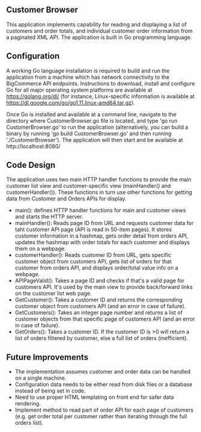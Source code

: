 Customer Browser
-----------------

This application implements capability for reading and displaying a list of customers and order totals, and individual customer order information from a paginated XML API. The application is built in Go programming language. 

Configuration
-------------

A working Go language installation is required to build and run the application from a machine which has network connectivity to the BigCommerce API endpoints. Instructions to download, install and configure Go for all major operating system platforms are available at https://golang.org/dl/ (for instance, Linux-specific information is available at https://dl.google.com/go/go1.11.linux-amd64.tar.gz). 

Once Go is installed and available at a command line, navigate to the directory where CustomerBrowser.go file is located, and type 'go run CustomerBrowser.go' to run the application (alternatively, you can build a binary by running 'go build CustomerBrowser.go' and then running './CustomerBrowser'). The application will then start and be available at http://localhost:8080/ 

Code Design
-----------

The application uses two main HTTP handler functions to provide the main customer list view and customer-specific view (mainHandler() and customerHandler()). These functions in turn use other functions for getting data from Customer and Orders APIs for display. 

 - main(): defines HTTP handler functions for main and customer views and starts the HTTP server. 
 - mainHandler(): Reads page ID from URL and requests customer data for taht customer API page (API is read in 50-item pages). It stores customer information in a hashmap, gets order detail from orders API, updates the hashmap with order totals for each customer and displays them on a webpage. 
 - customerHandler(): Reads customer ID from URL, gets specific customer object from customers API, gets list of orders for that customer from orders API, and displays order/total value info on a webpage. 
 - APIPageValid(): Takes a page ID and checks if that's a valid page for customers API. It's used by the main view to provide back/forward links on the customer list web page. 
 - GetCustomer(): Takes a customer ID and returns the corresponding customer object from customers API (and an error in case of failure). 
 - GetCustomers(): Takes an integer page number and returns a list of customer objects from that specific page of customers API (and an error in case of failure).
 - GetOrders(): Takes a customer ID. If the customer ID is >0 will return a list of orders filtered by customer, else a full list of orders (inefficient). 


Future Improvements
-------------------

 - The implementation assumes customer and order data can be handled on a single machine.
 - Configuration data needs to be either read from disk files or a database instead of being set in code.
 - Need to use proper HTML templating on front end for safer data rendering.
 - Implement method to read part of order API for each page of customers (e.g. get order total per customer rather than iterating through the full orders list). 
